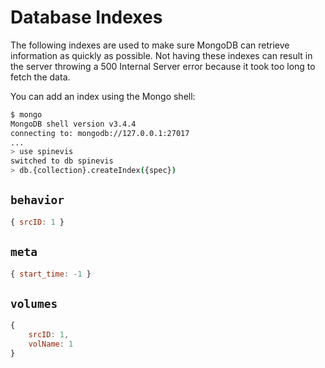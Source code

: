 # Database Indexes

The following indexes are used to make sure MongoDB can retrieve information as quickly as possible. Not having these indexes can result in the server throwing a 500 Internal Server error because it took too long to fetch the data.

You can add an index using the Mongo shell:

```sh
$ mongo
MongoDB shell version v3.4.4
connecting to: mongodb://127.0.0.1:27017
...
> use spinevis
switched to db spinevis
> db.{collection}.createIndex({spec})
```

## `behavior`

```js
{ srcID: 1 }
```

## `meta`

```js
{ start_time: -1 }
```

## `volumes`

```js
{
    srcID: 1,
    volName: 1
}
```
